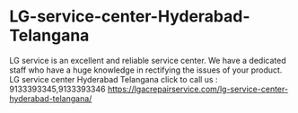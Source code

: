 # LG-service-center-Hyderabad-Telangana
LG service is an excellent and reliable service center. We have a dedicated staff who have a huge knowledge in rectifying the issues of your product. LG service center Hyderabad Telangana click to call us : 9133393345,9133393346 https://lgacrepairservice.com/lg-service-center-hyderabad-telangana/
